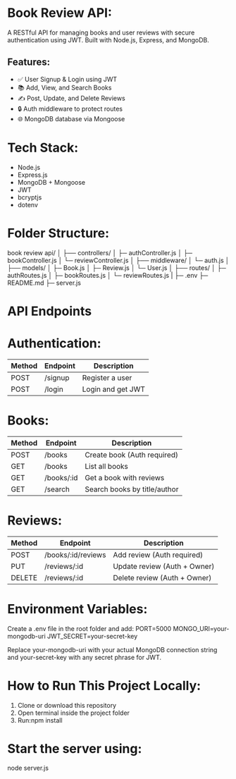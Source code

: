 # Book Review API:
A RESTful API for managing books and user reviews with secure authentication using JWT. Built with Node.js, Express, and MongoDB.

## Features:
- ✅ User Signup & Login using JWT
- 📚 Add, View, and Search Books
- ✍ Post, Update, and Delete Reviews
- 🔒 Auth middleware to protect routes
- 🌐 MongoDB database via Mongoose

# Tech Stack:
- Node.js
- Express.js
- MongoDB + Mongoose
- JWT
- bcryptjs
- dotenv

# Folder Structure:
book review api/
│
├── controllers/
│   ├─ authController.js
│   ├─ bookController.js
│   └─ reviewController.js
│
├── middleware/
│   └─ auth.js
│
├── models/
│   ├─ Book.js
│   ├─ Review.js
│   └─ User.js
│
├── routes/
│   ├─ authRoutes.js
│   ├─ bookRoutes.js
│   └─ reviewRoutes.js
|
├─ .env
├─ README.md
├─ server.js

# API Endpoints

# Authentication:
| Method | Endpoint  | Description       |
|--------|-----------|-------------------|
| POST   | /signup   | Register a user   |
| POST   | /login    | Login and get JWT |

# Books:
| Method | Endpoint       | Description                     |
|--------|----------------|---------------------------------|
| POST   | /books         | Create book (Auth required)     |
| GET    | /books         | List all books                  |
| GET    | /books/:id     | Get a book with reviews         |
| GET    | /search        | Search books by title/author    |

# Reviews:
| Method | Endpoint             | Description                    |
|--------|----------------------|--------------------------------|
| POST   | /books/:id/reviews   | Add review (Auth required)     |
| PUT    | /reviews/:id         | Update review (Auth + Owner)   |
| DELETE | /reviews/:id         | Delete review (Auth + Owner)   |

# Environment Variables:
Create a .env file in the root folder and add:
PORT=5000
MONGO_URI=your-mongodb-uri
JWT_SECRET=your-secret-key


Replace your-mongodb-uri with your actual MongoDB connection string and your-secret-key with any secret phrase for JWT.

# How to Run This Project Locally:
1. Clone or download this repository
2. Open terminal inside the project folder
3. Run:npm install

# Start the server using:
node server.js
